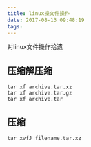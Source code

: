 ```yaml
---
title: linux操文件操作
date: 2017-08-13 09:48:19
tags:
---
```


对linux文件操作拾遗

<!-- more -->


## 压缩解压缩


```
tar xf archive.tar.xz
tar xf archive.tar.gz
tar xf archive.tar

```

##  压缩

```
tar xvfJ filename.tar.xz
```


